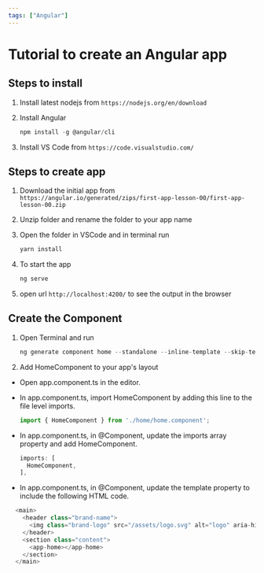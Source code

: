 ```yaml
---
tags: ["Angular"]
---
```


# Tutorial to create an Angular app

## Steps to install

1. Install latest nodejs from `https://nodejs.org/en/download`

2. Install Angular  

    ```ts
    npm install -g @angular/cli
    ```

    <!--truncate-->

3. Install VS Code from `https://code.visualstudio.com/`

## Steps to create app

1. Download the initial app from
`https://angular.io/generated/zips/first-app-lesson-00/first-app-lesson-00.zip`

2. Unzip folder and rename the folder to your app name

3. Open the folder in VSCode and in terminal run

    ```ts
    yarn install
    ```

4. To start the app

    ```ts
    ng serve
    ```

5. open url `http://localhost:4200/` to see the output in the browser

## Create the Component

1. Open Terminal and run

    ```ts
    ng generate component home --standalone --inline-template --skip-tests
    ```

2. Add HomeComponent to your app's layout

- Open app.component.ts in the editor.
- In app.component.ts, import HomeComponent by adding this line to the file
level imports.

    ```ts
    import { HomeComponent } from './home/home.component';
    ```

- In app.component.ts, in @Component, update the imports array property and add HomeComponent.

    ```ts
    imports: [
      HomeComponent,
    ],
    ```

- In app.component.ts, in @Component, update the template property to include the
following HTML code.

```ts
  <main>
    <header class="brand-name">
      <img class="brand-logo" src="/assets/logo.svg" alt="logo" aria-hidden="true">
    </header>
    <section class="content">
      <app-home></app-home>
    </section>
  </main>
```
